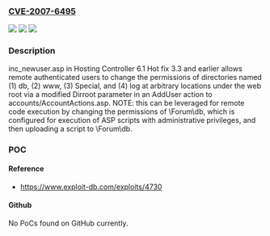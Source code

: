 ### [CVE-2007-6495](https://cve.mitre.org/cgi-bin/cvename.cgi?name=CVE-2007-6495)
![](https://img.shields.io/static/v1?label=Product&message=n%2Fa&color=blue)
![](https://img.shields.io/static/v1?label=Version&message=n%2Fa&color=blue)
![](https://img.shields.io/static/v1?label=Vulnerability&message=n%2Fa&color=brighgreen)

### Description

inc_newuser.asp in Hosting Controller 6.1 Hot fix 3.3 and earlier allows remote authenticated users to change the permissions of directories named (1) db, (2) www, (3) Special, and (4) log at arbitrary locations under the web root via a modified Dirroot parameter in an AddUser action to accounts/AccountActions.asp.  NOTE: this can be leveraged for remote code execution by changing the permissions of \Forum\db, which is configured for execution of ASP scripts with administrative privileges, and then uploading a script to \Forum\db.

### POC

#### Reference
- https://www.exploit-db.com/exploits/4730

#### Github
No PoCs found on GitHub currently.

